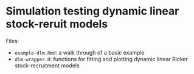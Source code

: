 # Simulation testing dynamic linear stock-reruit models

Files:
- `example-dlm.Rmd`: a walk through of a basic example 
- `dlm-wrapper.R`: functions for fitting and plotting dynamic linear Ricker stock-recruitment models

